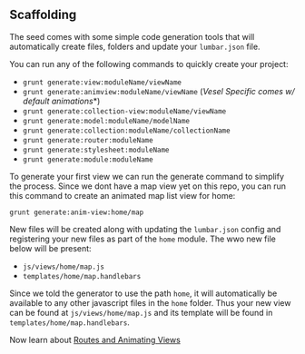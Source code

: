 Scaffolding
-----------
The seed comes with some simple code generation tools that will automatically create files, folders and update your `lumbar.json` file.

You can run any of the following commands to quickly create your project:

- `grunt generate:view:moduleName/viewName`
- `grunt generate:animview:moduleName/viewName`  (*Vesel Specific comes w/ default animations**)
- `grunt generate:collection-view:moduleName/viewName`
- `grunt generate:model:moduleName/modelName`
- `grunt generate:collection:moduleName/collectionName`
- `grunt generate:router:moduleName`
- `grunt generate:stylesheet:moduleName`
- `grunt generate:module:moduleName`

To generate your first view we can run the generate command to simplify the process. Since we
dont have a map view yet on this repo, you can run this command to create an animated map list view for home:

    grunt generate:anim-view:home/map

New files will be created along with updating the `lumbar.json` config and registering your new files as part of the `home` module. The wwo new file below will be present:

- `js/views/home/map.js`
- `templates/home/map.handlebars`

Since we told the generator to use the path `home`, it will automatically be available to any other javascript files in the `home` folder. Thus your new view can be found at `js/views/home/map.js` and its template will be found in
`templates/home/map.handlebars`.


Now learn about [Routes and Animating Views](routes-and-animating-views.md)
